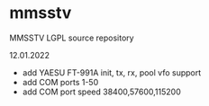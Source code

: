 mmsstv
======

MMSSTV LGPL source repository


12.01.2022
- add YAESU FT-991A init, tx, rx, pool vfo support
- add COM ports 1-50
- add COM port speed 38400,57600,115200

